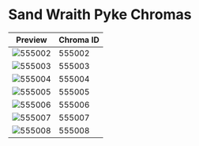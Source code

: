 # Sand Wraith Pyke Chromas

| Preview | Chroma ID |
|---------|-----------|
| ![555002](https://raw.communitydragon.org/latest/plugins/rcp-be-lol-game-data/global/default/v1/champion-chroma-images/555/555002.png) | 555002 |
| ![555003](https://raw.communitydragon.org/latest/plugins/rcp-be-lol-game-data/global/default/v1/champion-chroma-images/555/555003.png) | 555003 |
| ![555004](https://raw.communitydragon.org/latest/plugins/rcp-be-lol-game-data/global/default/v1/champion-chroma-images/555/555004.png) | 555004 |
| ![555005](https://raw.communitydragon.org/latest/plugins/rcp-be-lol-game-data/global/default/v1/champion-chroma-images/555/555005.png) | 555005 |
| ![555006](https://raw.communitydragon.org/latest/plugins/rcp-be-lol-game-data/global/default/v1/champion-chroma-images/555/555006.png) | 555006 |
| ![555007](https://raw.communitydragon.org/latest/plugins/rcp-be-lol-game-data/global/default/v1/champion-chroma-images/555/555007.png) | 555007 |
| ![555008](https://raw.communitydragon.org/latest/plugins/rcp-be-lol-game-data/global/default/v1/champion-chroma-images/555/555008.png) | 555008 |